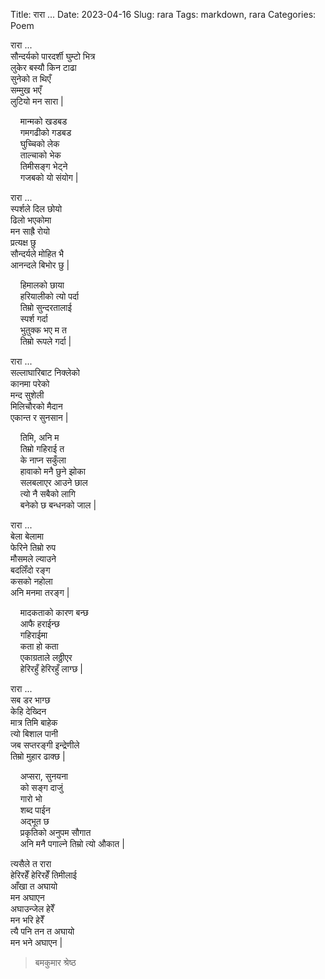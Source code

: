 Title: रारा ...
Date: 2023-04-16
Slug: rara
Tags: markdown, rara
Categories: Poem

रारा ...  
सौन्दर्यको पारदर्शी घुम्टो भित्र  
लुकेर बस्यौ किन टाढा  
सुनेको त थिएँ  
सम्मुख भएँ  
लुटियो मन सारा |  
  
&nbsp;&nbsp;&nbsp;&nbsp;मान्मको खडबड  
&nbsp;&nbsp;&nbsp;&nbsp;गमगढीको गडबड  
&nbsp;&nbsp;&nbsp;&nbsp;घुच्चिको लेक  
&nbsp;&nbsp;&nbsp;&nbsp;ताल्चाको भेक  
&nbsp;&nbsp;&nbsp;&nbsp;तिमीसङ्ग भेट्ने  
&nbsp;&nbsp;&nbsp;&nbsp;गजबको यो संयोग |  
  
रारा ...  
स्पर्शले दिल छोयो  
ढिलो भएकोमा  
मन साह्रै रोयो  
प्रत्यक्ष छु  
सौन्दर्यले मोहित भै  
आनन्दले बिभोर छु |  
  
&nbsp;&nbsp;&nbsp;&nbsp;हिमालको छाया  
&nbsp;&nbsp;&nbsp;&nbsp;हरियालीको त्यो पर्दा  
&nbsp;&nbsp;&nbsp;&nbsp;तिम्रो सुन्दरतालाई  
&nbsp;&nbsp;&nbsp;&nbsp;स्पर्श गर्दा  
&nbsp;&nbsp;&nbsp;&nbsp;भुतुक्क भए म त  
&nbsp;&nbsp;&nbsp;&nbsp;तिम्रो रूपले गर्दा |  
  
रारा ...  
सल्लाघारिबाट निक्लेको  
कानमा परेको  
मन्द सुशेली  
मिलिचौरको मैदान  
एकान्त र सुनसान |  
  
&nbsp;&nbsp;&nbsp;&nbsp;तिमि, अनि म  
&nbsp;&nbsp;&nbsp;&nbsp;तिम्रो गहिराई त  
&nbsp;&nbsp;&nbsp;&nbsp;के नाप्न सकुँला  
&nbsp;&nbsp;&nbsp;&nbsp;हावाको मनै छुने झोका  
&nbsp;&nbsp;&nbsp;&nbsp;सलबलाएर आउने छाल  
&nbsp;&nbsp;&nbsp;&nbsp;त्यो नै सबैको लागि  
&nbsp;&nbsp;&nbsp;&nbsp;बनेको छ बन्धनको जाल |  
  
रारा ...  
बेला बेलामा  
फेरिने तिम्रो रुप  
मौसमले ल्याउने  
बदलिँदो रङ्ग  
कसको नहोला  
अनि मनमा तरङ्ग |  
  
&nbsp;&nbsp;&nbsp;&nbsp;मादकताको कारण बन्छ  
&nbsp;&nbsp;&nbsp;&nbsp;आफै हराईन्छ  
&nbsp;&nbsp;&nbsp;&nbsp;गहिराईमा  
&nbsp;&nbsp;&nbsp;&nbsp;कता हो कता  
&nbsp;&nbsp;&nbsp;&nbsp;एकाग्रताले लठ्ठीएर  
&nbsp;&nbsp;&nbsp;&nbsp;हेरिरहुँ हेरिरहुँ लाग्छ |  
  
रारा ...  
सब डर भाग्छ  
केहि देख्दिन  
मात्र तिमि बाहेक  
त्यो बिशाल पानी  
जब सप्तरङ्गी इन्द्रेणीले  
तिम्रो मुहार ढाक्छ |  
  
&nbsp;&nbsp;&nbsp;&nbsp;अप्सरा, सुनयना  
&nbsp;&nbsp;&nbsp;&nbsp;को सङ्ग दाजुं  
&nbsp;&nbsp;&nbsp;&nbsp;गारो भो  
&nbsp;&nbsp;&nbsp;&nbsp;शब्द पाईन  
&nbsp;&nbsp;&nbsp;&nbsp;अद्भूत छ  
&nbsp;&nbsp;&nbsp;&nbsp;प्रकृतिको अनुपम सौगात  
&nbsp;&nbsp;&nbsp;&nbsp;अनि मनै पगाल्ने तिम्रो त्यो औकात |  
  
त्यसैले त रारा  
हेरिरहेँ हेरिरहेँ तिमीलाई  
आँखा त अघायो  
मन अघाएन  
अघाउन्जेल हेरेँ  
मन भरि हेरेँ  
त्यै पनि तन त अघायो  
मन भने अघाएन |  
  
> बमकुमार श्रेष्ठ  